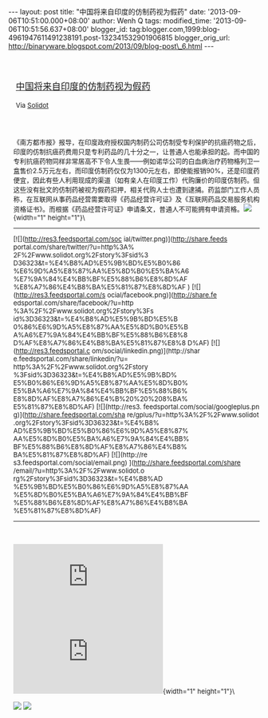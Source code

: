 --- layout: post title: "中国将来自印度的仿制药视为假药" date:
'2013-09-06T10:51:00.000+08:00' author: Wenh Q tags: modified\_time:
'2013-09-06T10:51:56.637+08:00' blogger\_id:
tag:blogger.com,1999:blog-4961947611491238191.post-132341532901906815
blogger\_orig\_url:
http://binaryware.blogspot.com/2013/09/blog-post\_6.html ---
<div style="margin: 10px; padding: 5px;">

<div style="font-size: 18px;">

[\
中国将来自印度的仿制药视为假药](http://solidot.org.feedsportal.com/c/33236/f/556826/s/30d1b13b/sc/24/l/0L0Ssolidot0Borg0Cstory0Dsid0F36323/story01.htm)

</div>

<div style="font-size: 13px;">

Via [Solidot](http://www.solidot.org/)

</div>

</div>

<div style="font-size: 13px; padding: 15px 0 10px 10px;">

《南方都市报》报导，在印度政府授权国内制药公司仿制受专利保护的抗癌药物之后，印度的仿制抗癌药费用只是专利药品的几十分之一，让普通人也能承担的起。而中国的专利抗癌药物同样非常居高不下令人生畏——例如诺华公司的白血病治疗药物格列卫一盒售价2.5万元左右，而印度仿制药仅仅为1300元左右，即使能报销90%，还是印度药便宜，因此有些人利用现成的渠道（如有亲人在印度工作）代购廉价的印度仿制药。但这些没有批文的仿制药被视为假药扣押，相关代购人士也遭到逮捕。药监部门工作人员称，在互联网从事药品经营需要取得《药品经营许可证》及《互联网药品交易服务机构资格证书》。而根据《药品经营许可证》申请条文，普通人不可能拥有申请资格。![](http://solidot.org.feedsportal.com/c/33236/f/556826/s/30d1%20%20%20b13b/sc/24/mf.gif){width="1"
height="1"}\
<div>

  ------------------------------------ ------------------------------------
  [![](http://res3.feedsportal.com/soc 
  ial/twitter.png)](http://share.feeds 
  portal.com/share/twitter/?u=http%3A% 
  2F%2Fwww.solidot.org%2Fstory%3Fsid%3 
  D36323&t=%E4%B8%AD%E5%9B%BD%E5%B0%86 
  %E6%9D%A5%E8%87%AA%E5%8D%B0%E5%BA%A6 
  %E7%9A%84%E4%BB%BF%E5%88%B6%E8%8D%AF 
  %E8%A7%86%E4%B8%BA%E5%81%87%E8%8D%AF 
  ) [![](http://res3.feedsportal.com/s 
  ocial/facebook.png)](http://share.fe 
  edsportal.com/share/facebook/?u=http 
  %3A%2F%2Fwww.solidot.org%2Fstory%3Fs 
  id%3D36323&t=%E4%B8%AD%E5%9B%BD%E5%B 
  0%86%E6%9D%A5%E8%87%AA%E5%8D%B0%E5%B 
  A%A6%E7%9A%84%E4%BB%BF%E5%88%B6%E8%8 
  D%AF%E8%A7%86%E4%B8%BA%E5%81%87%E8%8 
  D%AF) [![](http://res3.feedsportal.c 
  om/social/linkedin.png)](http://shar 
  e.feedsportal.com/share/linkedin/?u= 
  http%3A%2F%2Fwww.solidot.org%2Fstory 
  %3Fsid%3D36323&t=%E4%B8%AD%E5%9B%BD% 
  E5%B0%86%E6%9D%A5%E8%87%AA%E5%8D%B0% 
  E5%BA%A6%E7%9A%84%E4%BB%BF%E5%88%B6% 
  E8%8D%AF%E8%A7%86%E4%B%20%20%208%BA% 
  E5%81%87%E8%8D%AF) [![](http://res3. 
  feedsportal.com/social/googleplus.pn 
  g)](http://share.feedsportal.com/sha 
  re/gplus/?u=http%3A%2F%2Fwww.solidot 
  .org%2Fstory%3Fsid%3D36323&t=%E4%B8% 
  AD%E5%9B%BD%E5%B0%86%E6%9D%A5%E8%87% 
  AA%E5%8D%B0%E5%BA%A6%E7%9A%84%E4%BB% 
  BF%E5%88%B6%E8%8D%AF%E8%A7%86%E4%B8% 
  BA%E5%81%87%E8%8D%AF) [![](http://re 
  s3.feedsportal.com/social/email.png) 
  ](http://share.feedsportal.com/share 
  /email/?u=http%3A%2F%2Fwww.solidot.o 
  rg%2Fstory%3Fsid%3D36323&t=%E4%B8%AD 
  %E5%9B%BD%E5%B0%86%E6%9D%A5%E8%87%AA 
  %E5%8D%B0%E5%BA%A6%E7%9A%84%E4%BB%BF 
  %E5%88%B6%E8%8D%AF%E8%A7%86%E4%B8%BA 
  %E5%81%87%E8%8D%AF)                  
  ------------------------------------ ------------------------------------

</div>

\
\
[![](http://da.feedsportal.com/r/173608355066/u/49/f/%20%20%20556826/c/33236/s/30d1b13b/a2.img)](http://da.feedsportal.com/r/173608355066/u/49/f/556826/c/33236/s/30d1b13b/a2.htm)![](http://pi.feedsportal.com/r/173608355066/u/49/f/556826/c/33236/s/30d1b13b/a2t.img){width="1"
height="1"}\
<div>

[![](http://feeds.feedburner.com/~ff/solidot?d=yIl2AUoC8zA)](http://feeds.feedburner.com/~ff/solidot?a=lFF6NrbCOkI:kh5cF75x6rU:yIl2AUoC8zA)
[![](http://feeds.feedburner.com/~ff/solidot?d=7Q72WNTAKBA)](http://feeds.feedburner.com/~ff/solidot?a=lFF6NrbCOkI:kh5cF75x6rU:7Q72WNTAKBA)

</div>

</div>
